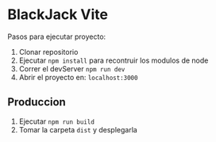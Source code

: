  # BlackJack Vite

 Pasos para ejecutar proyecto:

 1. Clonar repositorio
 2. Ejecutar ```npm install``` para recontruir los modulos de node
 3. Correr el devServer ```npm run dev```
 4. Abrir el proyecto en: ```localhost:3000```

 ## Produccion

 1. Ejecutar ```npm run build```
 2. Tomar la carpeta ```dist``` y desplegarla